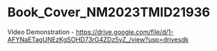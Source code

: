 # Book_Cover_NM2023TMID21936

Video Demonstration - https://drive.google.com/file/d/1-AFYNaETagUNEzKgSOHD73rG4ZDz5vZ_/view?usp=drivesdk
